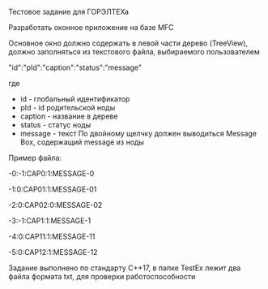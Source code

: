 Тестовое задание для ГОРЭЛТЕХа

Разработать оконное приложение на базе MFC

Основное окно должно содержать в левой части дерево (TreeView), должно заполняться из текстового файла, выбираемого пользователем

"id":"pId":"caption":"status":"message"

где
- id - глобальный идентификатор
- pId - id родительской ноды
- caption - название в дереве
- status - статус ноды 
- message - текст
По двойному щелчку должен выводиться Message Box, содержащий message из ноды

Пример файла:

-0:\-1:CAP0:1:MESSAGE-0

-1:0:CAP01:1:MESSAGE-01

-2:0:CAP02:0:MESSAGE-02

-3:\-1:CAP1:1:MESSAGE-1

-4:0:CAP11:1:MESSAGE-11

-5:0:CAP12:1:MESSAGE-12

Задание выполнено по стандарту С++17, в папке TestEx лежит два файла формата txt, для проверки работоспособности
